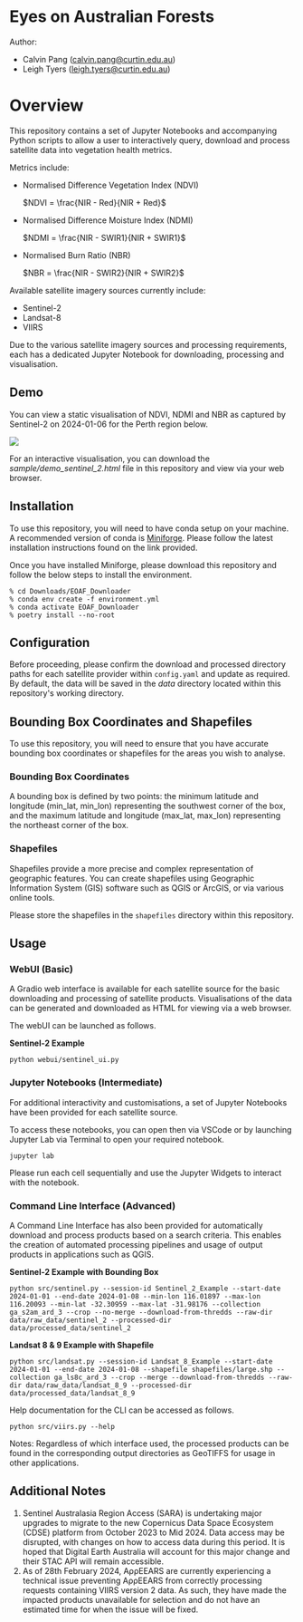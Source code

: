# Eyes on Australian Forests

Author:
- Calvin Pang (calvin.pang@curtin.edu.au)
- Leigh Tyers (leigh.tyers@curtin.edu.au)

# Overview

This repository contains a set of Jupyter Notebooks and accompanying Python scripts to allow a user to interactively query, download and process satellite data into vegetation health metrics.

Metrics include:
- Normalised Difference Vegetation Index (NDVI)
    
    $NDVI = \frac{NIR - Red}{NIR + Red}$

- Normalised Difference Moisture Index (NDMI)
    
    $NDMI = \frac{NIR - SWIR1}{NIR + SWIR1}$

- Normalised Burn Ratio (NBR)

    $NBR = \frac{NIR - SWIR2}{NIR + SWIR2}$

Available satellite imagery sources currently include:
- Sentinel-2
- Landsat-8
- VIIRS

Due to the various satellite imagery sources and processing requirements, each has a dedicated Jupyter Notebook for downloading, processing and visualisation.

## Demo
You can view a static visualisation of NDVI, NDMI and NBR as captured by Sentinel-2 on 2024-01-06 for the Perth region below.

![](sample/demo_sentinel_2.png)

For an interactive visualisation, you can download the *sample/demo_sentinel_2.html* file in this repository and view via your web browser.

## Installation
To use this repository, you will need to have conda setup on your machine. A recommended version of conda is [Miniforge](https://github.com/conda-forge/miniforge). Please follow the latest installation instructions found on the link provided.

Once you have installed Miniforge, please download this repository and follow the below steps to install the environment.
```
% cd Downloads/EOAF_Downloader
% conda env create -f environment.yml
% conda activate EOAF_Downloader
% poetry install --no-root
```

## Configuration
Before proceeding, please confirm the download and processed directory paths for each satellite provider within `config.yaml` and update as required.
By default, the data will be saved in the *data* directory located within this repository's working directory.

## Bounding Box Coordinates and Shapefiles
To use this repository, you will need to ensure that you have accurate bounding box coordinates or shapefiles for the areas you wish to analyse.

### Bounding Box Coordinates
A bounding box is defined by two points: the minimum latitude and longitude (min_lat, min_lon) representing the southwest corner of the box, and the maximum latitude and longitude (max_lat, max_lon) representing the northeast corner of the box.

### Shapefiles
Shapefiles provide a more precise and complex representation of geographic features. You can create shapefiles using Geographic Information System (GIS) software such as QGIS or ArcGIS, or via various online tools.

Please store the shapefiles in the `shapefiles` directory within this repository.

## Usage
### WebUI (Basic)
A Gradio web interface is available for each satellite source for the basic downloading and processing of satellite products.
Visualisations of the data can be generated and downloaded as HTML for viewing via a web browser.

The webUI can be launched as follows.

**Sentinel-2 Example**
```
python webui/sentinel_ui.py
```

### Jupyter Notebooks (Intermediate)
For additional interactivity and customisations, a set of Jupyter Notebooks have been provided for each satellite source.

To access these notebooks, you can open then via VSCode or by launching Jupyter Lab via Terminal to open your required notebook.
```
jupyter lab
```
Please run each cell sequentially and use the Jupyter Widgets to interact with the notebook.


### Command Line Interface (Advanced)
A Command Line Interface has also been provided for automatically download and process products based on a search criteria. This enables the creation of automated processing pipelines and usage of output products in applications such as QGIS.

**Sentinel-2 Example with Bounding Box**
```
python src/sentinel.py --session-id Sentinel_2_Example --start-date 2024-01-01 --end-date 2024-01-08 --min-lon 116.01897 --max-lon 116.20093 --min-lat -32.30959 --max-lat -31.98176 --collection ga_s2am_ard_3 --crop --no-merge --download-from-thredds --raw-dir data/raw_data/sentinel_2 --processed-dir data/processed_data/sentinel_2
```

**Landsat 8 & 9 Example with Shapefile**
```
python src/landsat.py --session-id Landsat_8_Example --start-date 2024-01-01 --end-date 2024-01-08 --shapefile shapefiles/large.shp --collection ga_ls8c_ard_3 --crop --merge --download-from-thredds --raw-dir data/raw_data/landsat_8_9 --processed-dir data/processed_data/landsat_8_9
```

Help documentation for the CLI can be accessed as follows.
```
python src/viirs.py --help
```


Notes: Regardless of which interface used, the processed products can be found in the corresponding output directories as GeoTIFFS for usage in other applications. 

## Additional Notes
1. Sentinel Australasia Region Access (SARA) is undertaking major upgrades to migrate to the new Copernicus Data Space Ecosystem (CDSE) platform from October 2023 to Mid 2024. Data access may be disrupted, with changes on how to access data during this period. It is hoped that Digital Earth Australia will account for this major change and their STAC API will remain accessible.
2. As of 28th February 2024, AρρEEARS are currently experiencing a technical issue preventing AρρEEARS from correctly processing requests containing VIIRS version 2 data. As such, they have made the impacted products unavailable for selection and do not have an estimated time for when the issue will be fixed.

